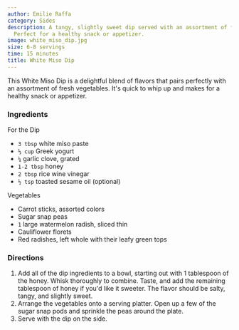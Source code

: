 ```yaml
---
author: Emilie Raffa
category: Sides
description: A tangy, slightly sweet dip served with an assortment of fresh vegetables.
  Perfect for a healthy snack or appetizer.
image: white_miso_dip.jpg
size: 6-8 servings
time: 15 minutes
title: White Miso Dip
---
```

This White Miso Dip is a delightful blend of flavors that pairs perfectly with an assortment of fresh vegetables. It's quick to whip up and makes for a healthy snack or appetizer.

### Ingredients

For the Dip
* `3 tbsp` white miso paste
* `⅓ cup` Greek yogurt
* `¼` garlic clove, grated
* `1-2 tbsp` honey
* `2 tbsp` rice wine vinegar
* `½ tsp` toasted sesame oil (optional)

Vegetables
* Carrot sticks, assorted colors
* Sugar snap peas
* `1` large watermelon radish, sliced thin
* Cauliflower florets
* Red radishes, left whole with their leafy green tops

### Directions

1. Add all of the dip ingredients to a bowl, starting out with 1 tablespoon of the honey. Whisk thoroughly to combine. Taste, and add the remaining tablespoon of honey if you'd like it sweeter. The flavor should be salty, tangy, and slightly sweet.
2. Arrange the vegetables onto a serving platter. Open up a few of the sugar snap pods and sprinkle the peas around the plate.
3. Serve with the dip on the side.